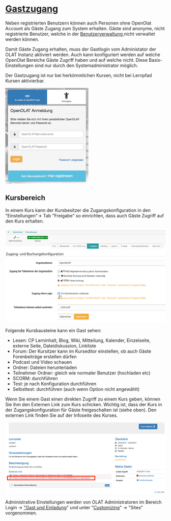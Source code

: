 #  [Gastzugang](Gastzugang.html)

Neben registrierten Benutzern können auch Personen ohne OpenOlat Account als
Gäste Zugang zum System erhalten. Gäste sind anonyme, nicht registrierte
Benutzer, welche in der [Benutzerverwaltung ](Benutzerverwaltung.html)nicht
verwaltet werden können.

Damit Gäste Zugang erhalten, muss der Gastlogin vom Administator der OLAT
Instanz aktiviert werden. Auch kann konfiguriert werden auf welche OpenOlat
Bereiche Gäste Zugriff haben und auf welche nicht. Diese Basis-Einstellungen
sind nur durch den Systemadministrator möglich.

  

Der Gastzugang ist nur bei herkömmlichen Kursen, nicht bei Lernpfad Kursen
aktivierbar.

![](assets/DE_gastlogin.png)

## Kursbereich  

In einem Kurs kann der Kursbesitzer die Zugangskonfiguration in den
"Einstellungen"→ Tab "Freigabe" so einrichten, dass auch Gäste Zugriff auf den
Kurs erhalten.

![](assets/Gastbuchung.png)

Folgende Kursbausteine kann ein Gast sehen:

  * Lesen: CP Lerninhalt, Blog, Wiki, Mitteilung, Kalender, Einzelseite, externe Seite, Dateidiskussion, Linkliste
  * Forum: Der Kursitzer kann im Kurseditor einstellen, ob auch Gäste Forenbeiträge erstellen dürfen
  * Podcast und Video schauen
  * Ordner: Dateien herunterladen
  * Teilnehmer Ordner: gleich wie normaler Benutzer (hochladen etc)
  * SCORM: durchführen
  * Test: je nach Konfiguration durchführen
  * Selbsttest: durchführen (auch wenn Option nicht angewählt)

Wenn Sie einem Gast einen direkten Zugriff zu einem Kurs geben, können Sie ihm
den Externen Link zum  Kurs schicken. Wichtig ist, dass der Kurs in der
Zugangskonfiguration für Gäste freigeschalten ist (siehe oben). Den externen
Link finden Sie auf der Infoseite des Kurses.

![](assets/gastlink.png)

Administrative Einstellungen werden von OLAT Administratoren im Bereich Login
→ ["Gast und Einladung](Gast+und+Einladung.html)" und unter
"[Customizing](Customizing.html)" → "Sites" vorgenommen.

